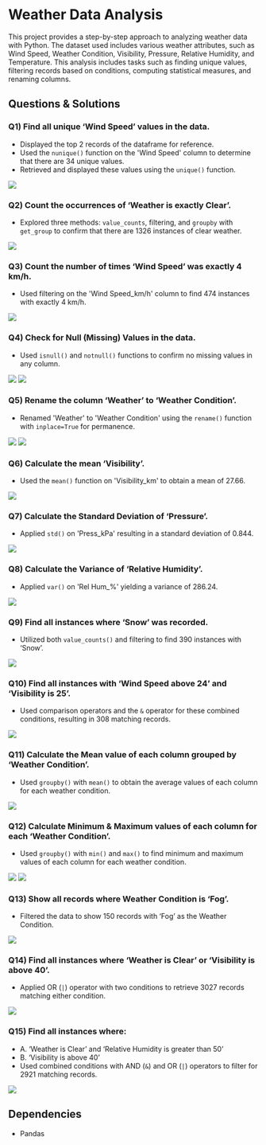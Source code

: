 # Weather Data Analysis

This project provides a step-by-step approach to analyzing weather data with Python. The dataset used includes various weather attributes, such as Wind Speed, Weather Condition, Visibility, Pressure, Relative Humidity, and Temperature. This analysis includes tasks such as finding unique values, filtering records based on conditions, computing statistical measures, and renaming columns.

## Questions & Solutions

### Q1) Find all unique ‘Wind Speed’ values in the data.
- Displayed the top 2 records of the dataframe for reference.
- Used the `nunique()` function on the 'Wind Speed' column to determine that there are 34 unique values.
- Retrieved and displayed these values using the `unique()` function.
  
![](https://raw.githubusercontent.com/sanmyyung/Weather-Dataset/refs/heads/main/Q1.webp)

### Q2) Count the occurrences of ‘Weather is exactly Clear’.
- Explored three methods: `value_counts`, filtering, and `groupby` with `get_group` to confirm that there are 1326 instances of clear weather.

![](https://raw.githubusercontent.com/sanmyyung/Weather-Dataset/refs/heads/main/Q2.webp)

### Q3) Count the number of times ‘Wind Speed’ was exactly 4 km/h.
- Used filtering on the 'Wind Speed_km/h' column to find 474 instances with exactly 4 km/h.

![](https://raw.githubusercontent.com/sanmyyung/Weather-Dataset/refs/heads/main/Q3.webp)

### Q4) Check for Null (Missing) Values in the data.
- Used `isnull()` and `notnull()` functions to confirm no missing values in any column.

![](https://raw.githubusercontent.com/sanmyyung/Weather-Dataset/refs/heads/main/Q4.webp)
![](https://raw.githubusercontent.com/sanmyyung/Weather-Dataset/refs/heads/main/Q4B.webp)
### Q5) Rename the column ‘Weather’ to ‘Weather Condition’.
- Renamed 'Weather' to 'Weather Condition' using the `rename()` function with `inplace=True` for permanence.

![](https://raw.githubusercontent.com/sanmyyung/Weather-Dataset/refs/heads/main/Q5A.webp)
![](https://raw.githubusercontent.com/sanmyyung/Weather-Dataset/refs/heads/main/Q5B.webp)

### Q6) Calculate the mean ‘Visibility’.
- Used the `mean()` function on 'Visibility_km' to obtain a mean of 27.66.

![](https://raw.githubusercontent.com/sanmyyung/Weather-Dataset/refs/heads/main/Q6.webp)

### Q7) Calculate the Standard Deviation of ‘Pressure’.
- Applied `std()` on 'Press_kPa' resulting in a standard deviation of 0.844.

![](https://raw.githubusercontent.com/sanmyyung/Weather-Dataset/refs/heads/main/Q7.webp)

### Q8) Calculate the Variance of ‘Relative Humidity’.
- Applied `var()` on 'Rel Hum_%' yielding a variance of 286.24.

![](https://raw.githubusercontent.com/sanmyyung/Weather-Dataset/refs/heads/main/Q8.webp)

### Q9) Find all instances where ‘Snow’ was recorded.
- Utilized both `value_counts()` and filtering to find 390 instances with ‘Snow’.

![](https://raw.githubusercontent.com/sanmyyung/Weather-Dataset/refs/heads/main/Q9.webp)

### Q10) Find all instances with ‘Wind Speed above 24’ and ‘Visibility is 25’.
- Used comparison operators and the `&` operator for these combined conditions, resulting in 308 matching records.

![](https://raw.githubusercontent.com/sanmyyung/Weather-Dataset/refs/heads/main/Q10.webp)

### Q11) Calculate the Mean value of each column grouped by ‘Weather Condition’.
- Used `groupby()` with `mean()` to obtain the average values of each column for each weather condition.

![](https://raw.githubusercontent.com/sanmyyung/Weather-Dataset/refs/heads/main/Q11.webp)

### Q12) Calculate Minimum & Maximum values of each column for each ‘Weather Condition’.
- Used `groupby()` with `min()` and `max()` to find minimum and maximum values of each column for each weather condition.

![](https://raw.githubusercontent.com/sanmyyung/Weather-Dataset/refs/heads/main/Q12.webp)
![](https://raw.githubusercontent.com/sanmyyung/Weather-Dataset/refs/heads/main/Q12B.webp)

### Q13) Show all records where Weather Condition is ‘Fog’.
- Filtered the data to show 150 records with ‘Fog’ as the Weather Condition.

![](https://raw.githubusercontent.com/sanmyyung/Weather-Dataset/refs/heads/main/Q13.webp)

### Q14) Find all instances where ‘Weather is Clear’ or ‘Visibility is above 40’.
- Applied OR (`|`) operator with two conditions to retrieve 3027 records matching either condition.

![](https://raw.githubusercontent.com/sanmyyung/Weather-Dataset/refs/heads/main/Q14.webp)

### Q15) Find all instances where:
  - A. ‘Weather is Clear’ and ‘Relative Humidity is greater than 50’
  - B. ‘Visibility is above 40’
- Used combined conditions with AND (`&`) and OR (`|`) operators to filter for 2921 matching records.

![](https://raw.githubusercontent.com/sanmyyung/Weather-Dataset/refs/heads/main/Q15.webp)

## Dependencies
- Pandas

